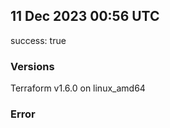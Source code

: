 ## 11 Dec 2023 00:56 UTC

success: true

### Versions

Terraform v1.6.0 on linux_amd64

### Error



